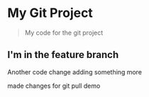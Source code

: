 # My Git Project
>My code for the git project
## I'm in the feature branch
  Another code change
adding something more


made changes for git pull demo
